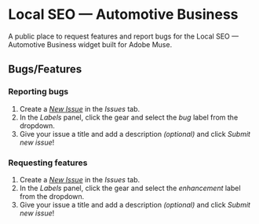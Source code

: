 # Local SEO — Automotive Business

A public place to request features and report bugs for the Local SEO — Automotive Business widget built for Adobe Muse.

## Bugs/Features

### Reporting bugs

1. Create a [*New Issue*](https://github.com/j26design/Local-SEO-Automotive-Business/issues/new?labels=bug) in the *Issues* tab.
2. In the *Labels* panel, click the gear and select the *bug* label from the dropdown.
3. Give your issue a title and add a description *(optional)* and click *Submit new issue*!

### Requesting features

1. Create a [*New Issue*](https://github.com/j26design/Local-SEO-Automotive-Business/issues/new?labels=enhancement) in the *Issues* tab.
2. In the *Labels* panel, click the gear and select the *enhancement* label from the dropdown.
3. Give your issue a title and add a description *(optional)* and click *Submit new issue*!
